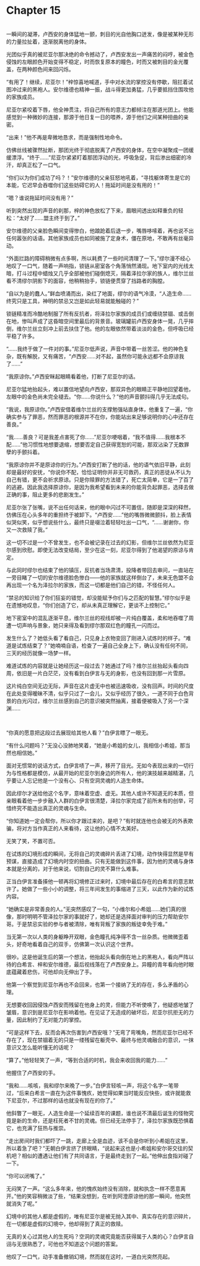 # Chapter 15

<br>
一瞬间的凝滞，卢西安的身体猛地一颤，刺目的光自他胸口迸发，像是被某种无形的力量拉扯着，逐渐脱离他的身体。

光团似乎真的被尼亚尔那决绝的命令撼动了，卢西安发出一声痛苦的闷哼，被金色侵蚀的左眼颜色开始变得不稳定，时而恢复原本的瞳色，时而又被刺目的金光覆盖，在两种颜色间来回闪烁。

“有用了！继续，尼亚尔！”梓惊喜地喊道，手中对水流的掌控没有停歇，阻拦着试图冲过来的黑袍人。安尔维德也精神一振，战斗得更加勇猛，几乎要抵挡住围攻他的家族成员。

尼亚尔紧咬着下唇，他全神贯注，将自己所有的意志力都倾注在那道光团上。他能感觉到一种微妙的连接，那源于他日复一日的喂养，源于他们之间某种扭曲的亲密。

“出来！”他不再是卑微地恳求，而是强制性地命令。

仿佛丝线被骤然扯断，那团光终于彻底脱离了卢西安的身体，在空中凝聚成一团缓缓漂浮。“终于……”尼亚尔紧紧盯着那团浮动的光，呼吸急促，背后渗出细密的冷汗，却真正松了一口气。

“你们以为你们成功了吗？！”安尔维德的父亲狂怒地吼着，“寻找躯体寄生是它的本能，它迟早会吞噬你们这些妨碍它的人！拖延时间是没有用的！”

“嗯？谁说拖延时间没有用？”

听到突然出现的声音的刹那，梓的神色放松了下来，眉眼间透出如释重负的轻松：“太好了……盟主终于到了。”

安尔维德的父亲脸色瞬间变得惨白，他踉跄着后退一步，嘴唇哆嗦着，再也说不出任何嚣张的话语。其他家族成员也如同被施了定身术，僵在原地，不敢再有丝毫异动。

“外面拦路的障碍稍微有点多啊，所以耗费了一些时间清理了一下。”缪尔漫不经心地叹了一口气，随着一声响指，锁链从密室各个角落悄然涌现。地下室内的光线太暗，打斗过程中蜡烛又几乎全部被他们碰倒熄灭，隔着泽拉尔家的族人，维尔兰丝看不清缪尔阴影下的面容，他稍稍抬手，锁链便贯穿了挡路者的胸膛。

“自以为是的蠢人。”鲜血喷涌而出，染红了地面，缪尔的语气冷漠，“人造生命……终究只是工具，神明的禁忌又岂是如此轻易就能触碰的？”

锁链精准而冷酷地制服了所有反抗者，将泽拉尔家族的成员们或缠绕禁锢、或击倒在地，惨叫声成了这昏暗空间里最后的背景音。玻璃罐前卢西安身体一晃，几乎摔倒，维尔兰丝立刻冲上前去扶住了他。他的左眼依然带着淡淡的金色，但呼吸已经平稳了许多。

“……我终于做了一件对的事。”尼亚尔低声说，声音中带着一丝苦涩。他的神色复杂，既有解脱，又有痛苦，“卢西安……对不起，虽然你可能永远都不会原谅我了……”

“我原谅你。”卢西安眯起眼睛看着他，打断了尼亚尔的话。

尼亚尔猛地抬起头，难以置信地望向卢西安，那双异色的眼睛正平静地回望着他，左眼中的金色尚未完全褪去。“你……你说什么？”他的声音颤抖得几乎无法成句。

“我说，我原谅你。”卢西安借着维尔兰丝的支撑勉强站直身体，他重复了一遍，“你确实参与了罪恶，然而罪恶的根源并不在你，你能站出来足够说明你的心中还存在善良。”

“我……善良？可是我差点害死了你……”尼亚尔哽咽着，“我不值得……我根本不配……”他习惯性地想要退缩，想要否定自己获得宽恕的可能，那双沾染了无数罪孽的手颤抖着。

“我原谅你并不是原谅你的行为。”卢西安打断了他的话，他的语气依旧平静，此刻却是最好的安抚，“你说你不配，恰恰证明你并非无可救药，真正的恶徒从不认为自己有错，更不会祈求原谅。只是你赎罪的方法错了，死亡太简单，它是一了百了的逃避。因此我选择原谅你，是因为我希望看到未来的你能背负起罪恶，选择去做正确的事，阻止更多的悲剧发生。”

尼亚尔张了张嘴，说不出任何话来，他的眼中闪过不可置信，随即是深深的释然，仿佛压在心头多年的重担终于被卸下。“卢西安……”他的嘴唇微微颤抖，脸上表情似哭似笑，似乎想说些什么，最终只是啜泣着轻轻吐出一口气，“……谢谢你，你又一次救赎了我。”

这一切不过是一个不曾发生，也不会被记录在过去的幻影，但维尔兰丝依然为尼亚尔感到欣慰。即使无法改变结局，至少在这一刻，尼亚尔得到了他渴望的原谅与肯定。

与此同时缪尔也结束了他的镇压，反抗者当场肃清，投降者带回去审问，一直站在一旁目睹了一切的安尔维德脸色惨白——他的家族就这样倒台了，未来无色盟不会再出现一个名为泽拉尔的家族，而这一切都是他们自己的错，不怪任何人。

“禁忌的知识给了你们狂妄的错觉，却没能赋予你们与之匹配的智慧。”缪尔似乎是在遗憾地叹息，“你们创造了它，却从未真正理解它，更谈不上控制它。”

地下密室中的混乱逐渐平息，维尔兰丝的视线却被一片纯白覆盖，柔和地吞噬了周遭一切声响与景象，她只来得及看到缪尔那双红色的瞳孔一闪而过。

发生什么了？她低头看了看自己，只见身上衣物变回了刚进入试炼时的样子。“难道是试炼结束了？”她喃喃自语，检查了一遍自己全身上下，确认没有任何不同，三天的经历就像一场梦一样。

难道试炼的内容就是让她经历这一段过去？她通过了吗？维尔兰丝抬起头看向四周，依旧是一片白茫茫，没有看到白伊言与无的身影，也没有回到那一片雪原。

这片纯白空间无边无际，声音在这片虚无中也被迅速吸收，没有回声。时间的尺度在此处变得暧昧不清，似乎只过了一会儿，又似乎经历了很久，一道不同于白色背景的白光闪过，维尔兰丝感到自己的意识被突然抽离，接着便被吸入了另一个深渊……

<br>

“你真的愿意把这段过去展现给其他人看？”白伊言瞟了一眼无。

“有什么问题吗？”无没心没肺地笑着，“她是小希姐的女儿，我相信小希姐，那当然也相信她。”

面对无惯常的说话方式，白伊言啧了一声，移开了目光。无如今表现出来的一切行为与性格都是模仿，从最开始的尼亚尔到身边的所有人，他的演技越来越精湛，几乎要让人忘记他是一个没有心、只有空洞灵魂的人造生命体。

因此缪尔才送给他这个名字，意味着空虚、虚无。其他人或许不知道无的本质，但亲眼看着他一步步融入人群的白伊言很清楚，泽拉尔家完成了前所未有的创举，可惜终究不能造出真正的灵魂与生命。

“你知道她一定会帮你，所以你才跟过来的，是吧？”有时就连他也会被无的外表欺骗，将对方当作真正的人来看待，这让他的心情不太美好。

无笑了笑，不置可否。

在试炼的幻境形成的瞬间，无将自己的灵魂碎片丢进了幻境，动作快得显然是早有预谋，直接造成了幻境内时空的扭曲。只有无能做到这件事，因为他的灵魂与身体本就是分离的，对于他来说，切割自己的灵不算什么难事。

正当白伊言准备揍他一顿再将幻境修正过来时，幻境中最后存在的白希言的意志默许了。她做了一些小小的调整，将三年间发生的事缩进了三天，以此作为新的试炼内容。

“她确实是非常善良的人。”无突然感叹了一句，“小维尔和小希姐……她们真的很像，那时明明不管泽拉尔家的事就好了，她却还是选择面对审判的压力帮助安尔哥。于是禁忌实验的参与者被清除，唯有背叛了家族的叛徒幸免于难。”

当无第一次以人类的身躯睁开双眼，金色瞳孔纯净得不含一丝杂质。他微微歪着头，好奇地看着自己的双手，仿佛第一次认识这个世界。

很吵。这是他诞生后的第一个想法，他抬起头看向倒在地上的黑袍人，看向严阵以待的白希言、梓和安尔维德，最后视线落在了卢西安身上。异瞳的青年看向他时眼底蕴藏着悲伤，可他却向无伸出了手。

他第一个察觉到尼亚尔再也不会回来，也第一个接纳了无的存在，多么矛盾的心理。

无想要收回因侵蚀卢西安而残留在他身上的灵，但能力不听使唤了，他疑惑地皱了皱眉，意识到是尼亚尔在影响着他。在见证了无造成的破坏后，尼亚尔抗拒无的力量，因此制约了无对能力的掌控。

“可是这样下去，反而会再次伤害到卢西安哦？”无弯了弯嘴角，然而尼亚尔已经不存在了，现在禁锢着无的只是一缕残留在躯壳中、最终与他灵魂融合的意识，一抹意识又怎么能听懂无的话呢？

“算了。”他轻轻笑了一声，“等到合适的时机，我会来收回我的能力……”

他握住了卢西安的手。

“我和……咳咳，我和缪尔来晚了一步。”白伊言轻咳一声，将这个名字一笔带过，“后来白希言一直在为这件事愧疚，她觉得如果当时能反应快些，或许就能救下尼亚尔，不过那样的话也就没有现在的你了。”

他斜瞥了一眼无，人造生命是一个延续百年的课题，谁也说不清最后诞生的怪物究竟是新的生命，还是枉死者不甘的灵魂。但已经无法停手了，泽拉尔家族既恐惧着它，也充满了狂热与推崇。

“走出房间时我们都吓了一跳，走廊上全是血迹，该不会是你听到小希姐在这里，所以着急了吧？”无朝白伊言挤了挤眼睛，“说起来这也是小希姐和安尔哥交往的契机吧？相似的遭遇让他们有了共同语言，于是最终走到了一起。”他伸出食指对碰了一下。

“你可以闭嘴了。”

无闷笑了一声。“这么多年来，他的愧疚始终没有消除，就和执念一样不愿意离开。”他的笑容稍微淡了些，“结果没想到，在听到阿澄原谅他的那一瞬间，他突然就消失了呢。”

幻境中的其他人都是虚假的，唯有尼亚尔是被无抛入其中、真实存在的意识碎片，在一切都是虚假的幻境中，他却得到了真正的救赎。

无真的关心过其他人的生死吗？空洞的灵魂究竟能否获得属于人类的心？白伊言自诩与无很熟悉了，可他也不知道这个问题的答案。

他叹了一口气，动手准备撤销幻境，然而就在这时，一道白光突然亮起。
